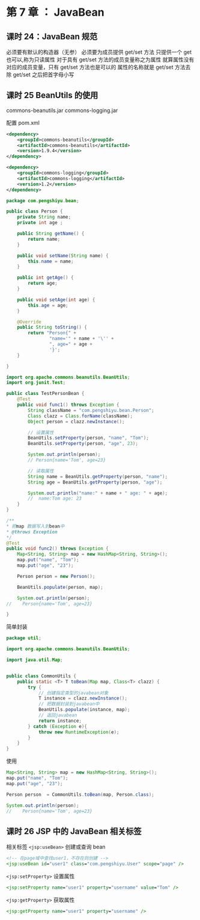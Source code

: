 # 第 7 章 ： JavaBean

## 课时 24：JavaBean 规范

必须要有默认的构造器（无参）
必须要为成员提供 get/set 方法
只提供一个 get 也可以,称为只读属性
对于具有 get/set 方法的成员变量称之为属性
就算属性没有对应的成员变量，只有 get/set 方法也是可以的
属性的名称就是 get/set 方法去除 get/set 之后把首字母小写

## 课时 25 BeanUtils 的使用

commons-beanutils.jar
commons-logging.jar

配置 pom.xml

```xml
<dependency>
    <groupId>commons-beanutils</groupId>
    <artifactId>commons-beanutils</artifactId>
    <version>1.9.4</version>
</dependency>

<dependency>
    <groupId>commons-logging</groupId>
    <artifactId>commons-logging</artifactId>
    <version>1.2</version>
</dependency>

```

```java
package com.pengshiyu.bean;

public class Person {
    private String name;
    private int age ;

    public String getName() {
        return name;
    }

    public void setName(String name) {
        this.name = name;
    }

    public int getAge() {
        return age;
    }

    public void setAge(int age) {
        this.age = age;
    }

    @Override
    public String toString() {
        return "Person{" +
                "name='" + name + '\'' +
                ", age=" + age +
                '}';
    }

}

```

```java
import org.apache.commons.beanutils.BeanUtils;
import org.junit.Test;

public class TestPersonBean {
    @Test
    public void func1() throws Exception {
        String className = "com.pengshiyu.bean.Person";
        Class clazz = Class.forName(className);
        Object person = clazz.newInstance();

        // 设置属性
        BeanUtils.setProperty(person, "name", "Tom");
        BeanUtils.setProperty(person, "age", 23);

        System.out.println(person);
        // Person{name='Tom', age=23}

        // 读取属性
        String name = BeanUtils.getProperty(person, "name");
        String age = BeanUtils.getProperty(person, "age");

        System.out.println("name:" + name + " age: " + age);
        //  name:Tom age: 23
    }
}

```

```java
/**
* 把map 数据写入到bean中
* @throws Exception
*/
@Test
public void func2() throws Exception {
    Map<String, String> map = new HashMap<String, String>();
    map.put("name", "Tom");
    map.put("age", "23");

    Person person = new Person();

    BeanUtils.populate(person, map);

    System.out.println(person);
//    Person{name='Tom', age=23}

}
```

简单封装

```java
package util;

import org.apache.commons.beanutils.BeanUtils;

import java.util.Map;


public class CommonUtils {
    public static <T> T toBean(Map map, Class<T> clazz) {
        try {
            // 创建指定类型的javabean对象
            T instance = clazz.newInstance();
            // 把数据封装到javabean中
            BeanUtils.populate(instance, map);
            // 返回javabean
            return instance;
        } catch (Exception e){
            throw new RuntimeException(e);
        }
    }
}

```

使用

```java
Map<String, String> map = new HashMap<String, String>();
map.put("name", "Tom");
map.put("age", "23");

Person person  = CommonUtils.toBean(map, Person.class);

System.out.println(person);
//    Person{name='Tom', age=23}
```

## 课时 26 JSP 中的 JavaBean 相关标签

相关标签
`<jsp:useBean>` 创建或查询 bean

```jsp
<!-- 在page域中查找user1，不存在则创建 -->
<jsp:useBean id="user1" class="com.pengshiyu.User" scope="page" />
```

`<jsp:setProperty>` 设置属性

```jsp
<jsp:setProperty name="user1" property="username" value="Tom" />
```

`<jsp:getProperty>` 获取属性

```jsp
<jsp:getProperty name="user1" property="username" />
```
